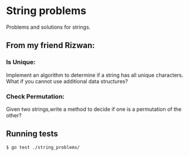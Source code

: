 # String problems

Problems and solutions for strings.

## From my friend Rizwan:
        
### Is Unique: 
Implement an algorithm to determine if a string has all unique characters. What if you cannot use additional data structures?

### Check Permutation: 
Given two strings,write a method to decide if one is a permutation of the other?

## Running tests

````
$ go test ./string_problems/
````